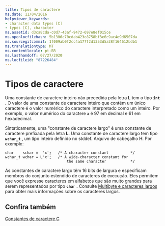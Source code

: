 ```yaml
---
title: Tipos de caractere
ms.date: 11/04/2016
helpviewer_keywords:
- character data types [C]
- types [C], character
ms.assetid: d3ca8cda-c0d7-43af-9472-697e8ef015ce
ms.openlocfilehash: 5b1306c70cdab423c8758bf3e6c9ac4e9d6507da
ms.sourcegitcommit: 1f009ab0f2cc4a177f2d1353d5a38f164612bdb1
ms.translationtype: MT
ms.contentlocale: pt-BR
ms.lasthandoff: 07/27/2020
ms.locfileid: "87226484"
---
```

# <a name="character-types"></a>Tipos de caractere

Uma constante de caractere inteiro não precedida pela letra **L** tem o tipo **`int`** . O valor de uma constante de caractere inteiro que contém um único caractere é o valor numérico do caractere interpretado como um inteiro. Por exemplo, o valor numérico do caractere `a` é 97 em decimal e 61 em hexadecimal.

Sintaticamente, uma "constante de caractere largo" é uma constante de caractere prefixada pela letra **L**. Uma constante de caractere largo tem tipo **`wchar_t`** , um tipo inteiro definido no stddef. Arquivo de cabeçalho H. Por exemplo:

```
char    schar =  'x';   /* A character constant          */
wchar_t wchar = L'x';   /* A wide-character constant for
                            the same character           */
```

As constantes de caractere largo têm 16 bits de largura e especificam membros do conjunto estendido de caracteres de execução. Eles permitem que você expresse caracteres em alfabetos que são muito grandes para serem representados por tipo **`char`** . Consulte [Multibyte e caracteres largos](../c-language/multibyte-and-wide-characters.md) para obter mais informações sobre os caracteres largos.

## <a name="see-also"></a>Confira também

[Constantes de caractere C](../c-language/c-character-constants.md)
